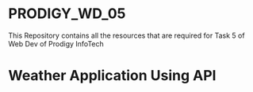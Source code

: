 # PRODIGY_WD_05
This Repository contains all the resources that are required for Task 5 of Web Dev of Prodigy InfoTech

<h1> Weather Application Using API </h1>
